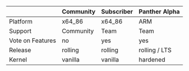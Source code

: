 |                  | Community | Subscriber | Panther Alpha |
|------------------|-----------|------------|---------------|
| Platform         | x64_86    | x64_86     | ARM           |
| Support          | Community | Team       | Team          |
| Vote on Features | no        | yes        | yes           |
| Release          | rolling   | rolling    | rolling / LTS |
| Kernel           | vanilla   | vanilla    | hardened      |